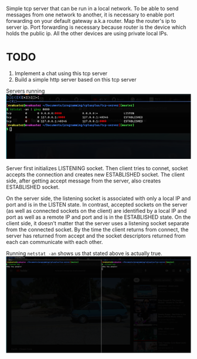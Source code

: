 Simple tcp server that can be run in a local network.
To be able to send messages from one network to another, it is necessary to enable
port forwarding on your default gateway a.k.a router. Map the router's ip to server ip.
Port forwarding is necessary because router is the device which holds the public ip.
All the other devices are using private local IPs.

# TODO
1. Implement a chat using this tcp server
2. Build a simple http server based on this tcp server

Servers running
![server and client](./server.png)

Server first initializes LISTENING socket. Then client tries to connet, 
socket accepts the connection and creates new ESTABLISHED socket. The client side,
after getting accept message from the server, also creates ESTABLISHED socket.

On the server side, the listening socket is associated with only a local IP and port and is in the LISTEN state.
In contrast, accepted sockets on the server (as well as connected sockets on the client) are identified by a local IP and port as well as a remote IP and port and is in the ESTABLISHED state.
On the client side, it doesn't matter that the server uses a listening socket separate from the connected socket. By the time the client returns from connect, the server has returned from accept and the socket descriptors returned from each can communicate with each other.

Running `netstat -an` shows us that stated above is actually true.
![netstat](./netstat.png)
